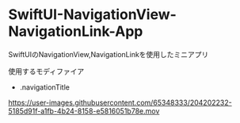 # SwiftUI-NavigationView-NavigationLink-App
SwiftUIのNavigationView,NavigationLinkを使用したミニアプリ

使用するモディファイア
- .navigationTitle

https://user-images.githubusercontent.com/65348333/204202232-5185d91f-a1fb-4b24-8158-e5816051b78e.mov

